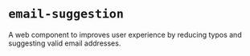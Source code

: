 # `email-suggestion`

A web component to improves user experience by reducing typos and suggesting valid email addresses.
